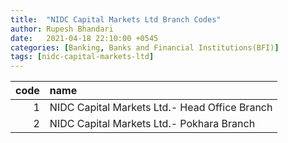 ```yaml
---
title:  "NIDC Capital Markets Ltd Branch Codes"
author: Rupesh Bhandari
date:   2021-04-18 22:10:00 +0545
categories: [Banking, Banks and Financial Institutions(BFI)]
tags: [nidc-capital-markets-ltd]
---
```


|   code | name                                          |
|-------:|:----------------------------------------------|
|      1 | NIDC Capital Markets Ltd.- Head Office Branch |
|      2 | NIDC Capital Markets Ltd.- Pokhara Branch     |